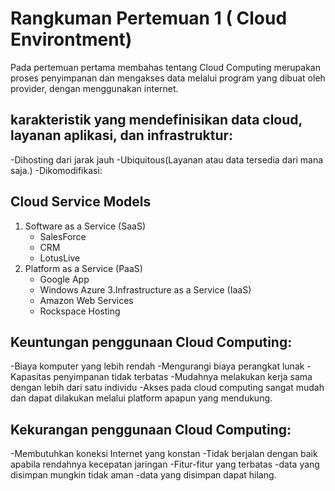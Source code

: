 # Rangkuman Pertemuan 1 ( Cloud Environtment)

Pada pertemuan pertama membahas tentang Cloud Computing merupakan proses penyimpanan dan mengakses data melalui program yang dibuat oleh provider, dengan menggunakan internet. 

## karakteristik yang mendefinisikan data cloud, layanan aplikasi, dan infrastruktur:
-Dihosting dari jarak jauh
-Ubiquitous(Layanan atau data tersedia dari mana saja.)
-Dikomodifikasi: 

## Cloud Service Models
1. Software as a Service (SaaS)
    - SalesForce
    - CRM
    - LotusLive
2. Platform as a Service (PaaS)
    - Google App
    - Windows Azure
3.Infrastructure as a Service (IaaS)
    - Amazon Web Services
    - Rockspace Hosting

## Keuntungan penggunaan Cloud Computing:
-Biaya komputer yang lebih rendah
-Mengurangi biaya perangkat lunak
-Kapasitas penyimpanan tidak terbatas
-Mudahnya melakukan kerja sama dengan lebih dari satu individu
-Akses pada cloud computing sangat mudah dan dapat dilakukan melalui platform apapun yang mendukung.

## Kekurangan penggunaan Cloud Computing:
-Membutuhkan koneksi Internet yang konstan
-Tidak berjalan dengan baik apabila rendahnya kecepatan jaringan
-Fitur-fitur yang terbatas
-data yang disimpan mungkin tidak aman
-data yang disimpan dapat hilang.
